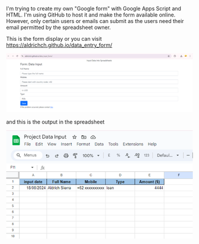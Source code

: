 I'm trying to create my own "Google form" with Google Apps Script and HTML. I'm using GitHub to host it and make the form available online. However, only certain users or emails can submit as the users need their email permitted by the spreadsheet owner.

This is the form display or you can visit https://aldrichch.github.io/data_entry_form/

<div align="center">
  <img src="./form_screenshot.png" alt="Form Screenshot" width="750">
</div>



and this is the output in the spreadsheet
<div align="center">
  <img src="./output_spreadsheets.png" alt="Form Screenshot" width="700">
</div>
